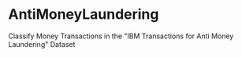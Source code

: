 # AntiMoneyLaundering
Classify Money Transactions in the "IBM Transactions for Anti Money Laundering" Dataset
